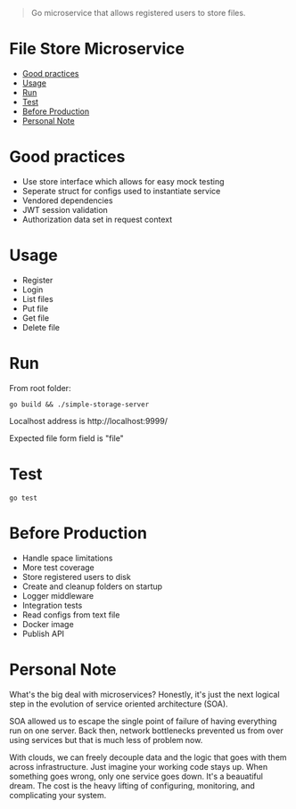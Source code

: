 >Go microservice that allows registered users to store files.

# File Store Microservice

   * [Good practices](#good-practices)
   * [Usage](#usage)
   * [Run](#run)
   * [Test](#test)
   * [Before Production](#before-production)
   * [Personal Note](#personal-note)
  
# Good practices
- Use store interface which allows for easy mock testing
- Seperate struct for configs used to instantiate service
- Vendored dependencies
- JWT session validation
- Authorization data set in request context

# Usage
- Register
- Login
- List files
- Put file
- Get file
- Delete file

# Run
From root folder:
```
go build && ./simple-storage-server
```
Localhost address is http://localhost:9999/

Expected file form field is "file"

# Test
```
go test
```

# Before Production
- Handle space limitations
- More test coverage
- Store registered users to disk
- Create and cleanup folders on startup
- Logger middleware
- Integration tests
- Read configs from text file
- Docker image
- Publish API

# Personal Note
What's the big deal with microservices? Honestly, it's just the next logical step in the evolution of service oriented architecture (SOA).

SOA allowed us to escape the single point of failure of having everything run on one server. Back then, network bottlenecks prevented us from over using services but that is much less of problem now.

With clouds, we can freely decouple data and the logic that goes with them across infrastructure. Just imagine your working code stays up. When something goes wrong, only one service goes down. It's a beauatiful dream. The cost is the heavy lifting of configuring, monitoring, and complicating your system.